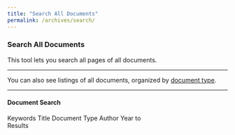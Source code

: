 ```yaml
---
title: "Search All Documents"
permalink: /archives/search/
---
```


### Search All Documents

This tool lets you search all pages of all documents.

---
You can also see listings of all documents, organized by [document type](/archives).

---

#### Document Search
Keywords
Title
Document Type
Author
Year to  
Results 